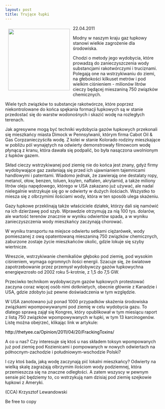 ```yaml
---
layout: post
title: Trujące łupki
---
```


<p><img src="{{site.baseurl}}\articles\pictures\465.High frequency trading.gif" align="left" style="margin: 10px 10px" width="200"><!--70-->
<p>22.04.2011</p><p>Modny w naszym kraju gaz łupkowy stanowi wielkie zagrożenie dla środowiska.</p><p>Chodzi o metody jego wydobycia, które prowadzą do zanieczyszczenia wody substancjami rakotwórczymi i truciznami. Polegają one na wstrzykiwaniu do ziemi, na głebokości kilkuset metrów i pod wielkim ciśnieniem - milionów litrów cieczy będącej mieszaniną 750 związków chemicznych.</p><p>Wiele tych związków to substancje rakotwórcze, które poprzez niekontrolowane do końca spękania formacji łupkowych są w stanie przedostać się do warstw wodonośnych i skazić wodę na rozległych terenach.</p><p>Jak agresywne mogą być techniki wydobycia gazów łupkowych przekonali się mieszkańcy miasta Dimock w Pennsylwanii, którym firma Cabot Oil &amp; Gas Corpzanieczyściła wodę. Z kolei w stanie Kolorado rodziny mieszkające w pobliżu pól wynajętych na odwierty demonstrowały filmowcom wodę płynącą z kranu, która dawała się podpalić, bo była nasączona uwolnionym z łupków gazem.</p><p>Skład cieczy wstrzykiwanej pod ziemię nie do końca jest znany, gdyż firmy wydobywające gaz zasłaniają się przed ich ujawnianiem tajemnicami handlowymi i patentami. Wiadomo jednak, że zawierają one destalaty ropy, metanol, ołow, benzen, toluen, ksylen, naftalen, akrylamid, a także miliony litrów oleju napędowego, którego w USA zakazano już używać, ale nadal nielegalnie wstrzykuje się go w odwierty w dużych ilościach. Wszystko to miesza się z olbrzymimi ilościami wody, która w ten sposób ulega skażeniu.</p><p>Gazy łupkowe przeklinają także właściciele działek, którzy dali się namówić na ich dzierżawę pod szyb. Wprawdzie otrzymują za nią 100 tys. dolarów, ale wartość terenów znacznie w wyniku odwiertów spada, a w wyniku zanieczyszczenia wody mieszkańcy zaczynają chorować.</p><p>W wyniku transportu na miejsce odwiertu setkami ciężarówek, wody pomieszanej z ową opatentowaną mieszaniną 750 związków chemicznych, zaburzone zostaje życie mieszkańców okolic, gdzie lokuje się szyby wiertnicze.</p><p>Wreszcie, wstrzykiwanie chemikaliów głęboko pod ziemię, pod wysokim ciśnieniem, wymaga ogromnych ilości energii. Szacuje się, że światowe zapotrzebowanie przez przemysł wydobywczy gazów łupkowychna energięwzrosło od 2002 roku 5-krotnie, z 1,5 do 7,5 GW.</p><p>Przeciwko technikom wydobywczym gazów łupkowych protestować zaczyna coraz więcej osób nimi dotknietych, obecnie głównie z Kanadzie i USA, gdzie zdobyto już pewne doświadczenia w tym względzie.</p><p>W USA zanotowano już ponad 1000 przypadków skażenia środowiska związkami wpompowywanymi pod ziemię w celu wydobycia gazu. To dlatego sprawą zajął się Kongres, który opublikował w tym miesiącu raport z listą 750 związków wpompowywanych w łupki, w tym 13 karcinogenów. Listę można obejrzeć, klikając link w artykule:</p><p><a href="http://thetyee.ca/Opinion/2011/04/20/FrackingToxins/" title="artykul z linkiem do listy" target="" style="padding-top: 0px; padding-right: 0px; padding-bottom: 0px; padding-left: 0px; -webkit-border-horizontal-spacing: 0px; -webkit-border-vertical-spacing: 0px; border-top-width: 0px; border-right-width: 0px; border-bottom-width: 0px; border-left-width: 0px; margin-top: 0px; margin-right: 0px; margin-bottom: 0px; margin-left: 0px; color: black; text-decoration: none; ">http://thetyee.ca/Opinion/2011/04/20/FrackingToxins/</a></p><p>A co u nas? Czy interesuje się ktoś u nas składem toksyn wpompowanych już pod ziemię pod Kozienicami i pompowanych w nowych odwiertach na północnym-zachodzie i południowym-wschodzie Polski?</p><p>I czy ktoś bada, jaką wodę zaczynają pić lokalni mieszkańcy? Odwierty na wielką skalę zagrażają olbrzymim ilościom wody podziemnej, która przemieszcza się na znaczne odległości. A zatem wszyscy w pewnym sensie pić będziemy to, co wstrzykują nam dzisiaj pod ziemię szejkowie łupkowi z Ameryki.</p><p>(CCA) Krzysztof Lewandowski</p><p>Be free to copy</p>